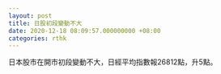 ```yaml
---
layout: post
title: 日股初段變動不大
date: 2020-12-18 08:09:57.000000000 +08:00
categories: rthk
---
```


日本股市在開市初段變動不大，日經平均指數報26812點，升5點。
